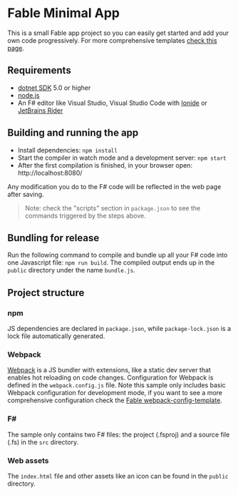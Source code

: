 # Fable Minimal App

This is a small Fable app project so you can easily get started and add your own code progressively. For more comprehensive templates [check this page](https://fable.io/docs/2-steps/your-first-fable-project.html).

## Requirements

* [dotnet SDK](https://www.microsoft.com/net/download/core) 5.0 or higher
* [node.js](https://nodejs.org)
* An F# editor like Visual Studio, Visual Studio Code with [Ionide](http://ionide.io/) or [JetBrains Rider](https://www.jetbrains.com/rider/)

## Building and running the app

* Install dependencies: `npm install`
* Start the compiler in watch mode and a development server: `npm start`
* After the first compilation is finished, in your browser open: http://localhost:8080/

Any modification you do to the F# code will be reflected in the web page after saving.

> Note: check the "scripts" section in `package.json` to see the commands triggered by the steps above.

## Bundling for release

Run the following command to compile and bundle up all your F# code into one Javascript file: `npm run build`. The compiled output ends up in the `public` directory under the name `bundle.js`.

## Project structure

### npm

JS dependencies are declared in `package.json`, while `package-lock.json` is a lock file automatically generated.

### Webpack

[Webpack](https://webpack.js.org) is a JS bundler with extensions, like a static dev server that enables hot reloading on code changes. Configuration for Webpack is defined in the `webpack.config.js` file. Note this sample only includes basic Webpack configuration for development mode, if you want to see a more comprehensive configuration check the [Fable webpack-config-template](https://github.com/fable-compiler/webpack-config-template/blob/master/webpack.config.js).

### F#

The sample only contains two F# files: the project (.fsproj) and a source file (.fs) in the `src` directory.

### Web assets

The `index.html` file and other assets like an icon can be found in the `public` directory.
